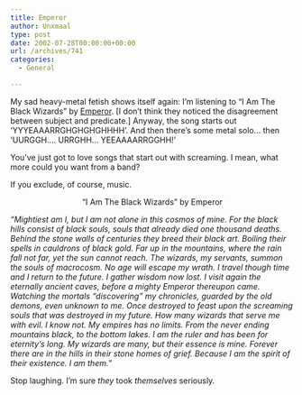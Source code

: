 ```yaml
---
title: Emperor
author: Unxmaal
type: post
date: 2002-07-28T00:00:00+00:00
url: /archives/741
categories:
  - General

---
```

My sad heavy-metal fetish shows itself again: I&#8217;m listening to &#8220;I Am The Black Wizards&#8221; by [Emperor][1]. [I don&#8217;t think they noticed the disagreement between subject and predicate.] Anyway, the song starts out &#8216;YYYEAAARRGHGHGHGHHHH&#8217;. And then there&#8217;s some metal solo&#8230; then &#8216;UURGGH&#8230;. URRGHH&#8230; YEEAAAARRGGHH!&#8217;

You&#8217;ve just got to love songs that start out with screaming. I mean, what more could you want from a band?

If you exclude, of course, music.

<center>
  &#8220;I Am The Black Wizards&#8221; by Emperor
</center>

_&#8220;Mightiest am I, but I am not alone in this cosmos of mine. For the black hills consist of black souls, souls that already died one thousand deaths. Behind the stone walls of centuries they breed their black art. Boiling their spells in cauldrons of black gold. Far up in the mountains, where the rain fall not far, yet the sun cannot reach. The wizards, my servants, summon the souls of macrocosm. No age will escape my wrath. I travel though time and I return to the future. I gather wisdom now lost. I visit again the eternally ancient caves, before a mighty Emperor thereupon came. Watching the mortals &#8220;discovering&#8221; my chronicles, guarded by the old demons, even unknown to me. Once destroyed to feast upon the screaming souls that was destroyed in my future. How many wizards that serve me with evil. I know not. My empires has no limits. From the never ending mountains black, to the bottom lakes. I am the ruler and has been for eternity&#8217;s long. My wizards are many, but their essence is mine. Forever there are in the hills in their stone homes of grief. Because I am the spirit of their existence. I am them.&#8221;_

Stop laughing. I&#8217;m sure _they_ took _themselves_ seriously.

 [1]: http://www.geocities.com/SunsetStrip/Palladium/1747/emperor.html